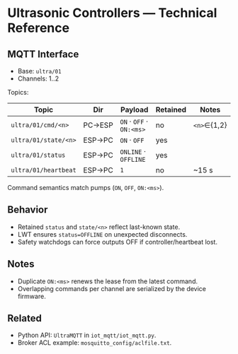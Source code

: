 # Ultrasonic Controllers — Technical Reference

## MQTT Interface

- Base: `ultra/01`
- Channels: 1..2

Topics:

| Topic                | Dir    | Payload                   | Retained | Notes      |
| -------------------- | ------ | ------------------------- | -------- | ---------- |
| `ultra/01/cmd/<n>`   | PC→ESP | `ON` · `OFF` · `ON:<ms>`  | no       | `<n>`∈{1,2}|
| `ultra/01/state/<n>` | ESP→PC | `ON` · `OFF`              | yes      |            |
| `ultra/01/status`    | ESP→PC | `ONLINE` · `OFFLINE`      | yes      |            |
| `ultra/01/heartbeat` | ESP→PC | `1`                       | no       | ~15 s      |

Command semantics match pumps (`ON`, `OFF`, `ON:<ms>`).

## Behavior

- Retained `status` and `state/<n>` reflect last-known state.
- LWT ensures `status=OFFLINE` on unexpected disconnects.
- Safety watchdogs can force outputs OFF if controller/heartbeat lost.

## Notes

- Duplicate `ON:<ms>` renews the lease from the latest command.
- Overlapping commands per channel are serialized by the device firmware.

## Related

- Python API: `UltraMQTT` in `iot_mqtt/iot_mqtt.py`.
- Broker ACL example: `mosquitto_config/aclfile.txt`.

